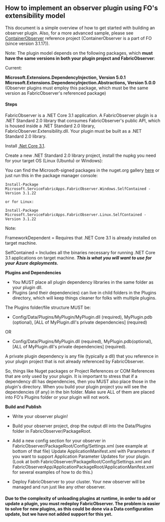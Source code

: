 ## How to implement an observer plugin using FO's extensibility model

This document is a simple overview of how to get started with building an observer plugin. Also, for a more advanced sample, please see [ContainerObserver](https://github.com/gittorre/containerobserver) reference project (ContainerObserver is a part of FO (since version 3.1.17)).

Note: The plugin model depends on the following packages, which **must have the same versions in both your plugin project and FabricObserver**:

Current: 

**Microsoft.Extensions.DependencyInjection, Version 5.0.1**  
**Microsoft.Extensions.DependencyInjection.Abstractions, Version 5.0.0**  (Observer plugins must employ this package, which must be the same version as FabricObserver's referenced package)  

#### Steps 

FabricObserver is a .NET Core 3.1 application. A FabricObserver plugin is a .NET Standard 2.0 library that consumes FabricObserver's public API, which is housed inside a .NET Standard 2.0 library, FabricObserver.Extensibility.dll. 
Your plugin must be built as a .NET Standard 2.0 library.

Install [.Net Core 3.1](https://dotnet.microsoft.com/download/dotnet-core/3.1).

Create a new .NET Standard 2.0 library project, install the nupkg you need for your target OS (Linux (Ubuntu) or Windows):  

You can find the Microsoft-signed packages in the nuget.org gallery [here](https://www.nuget.org/profiles/ServiceFabricApps) or just run this in the package manager console:

```
Install-Package Microsoft.ServiceFabricApps.FabricObserver.Windows.SelfContained -Version 3.1.22   

or for Linux:

Install-Package Microsoft.ServiceFabricApps.FabricObserver.Linux.SelfContained -Version 3.1.22
```

Note:

FrameworkDependent = Requires that .NET Core 3.1 is already installed on target machine.  

SelfContained = Includes all the binaries necessary for running .NET Core 3.1 applications on target machine. ***This is what you will want to use for your Azure deployments.***

**Plugins and Dependencies** 

- You MUST place all plugin dependency libraries in the same folder as your plugin dll.
- Plugins (and their dependencies) can live in child folders in the Plugins directory, which will keep things cleaner for folks with multiple plugins.

The Plugins folder/file structure MUST be: 

- Config/Data/Plugins/MyPlugin/MyPlugin.dll (required), MyPlugin.pdb (optional), [ALL of MyPlugin.dll's private dependencies] (required) 

OR 

- Config/Data/Plugins/MyPlugin.dll (required), MyPlugin.pdb(optional), [ALL of MyPlugin.dll's private dependencies] (required).  

A private plugin dependency is any file (typically a dll) that you reference in your plugin project that is not already referenced by FabricObserver. 

So, things like Nuget packages or Project References or COM References that are only used by your plugin. It is important to stress that if a dependency dll has dependencies, then you MUST also place those in the plugin's directory.
When you build your plugin project you will see the dependencies (if any) in the bin folder. Make sure ALL of them are placed into FO's Plugins folder or your plugin will not work. 

**Build and Publish**  

- Write your observer plugin!

- Build your observer project, drop the output dll into the Data/Plugins folder in FabricObserver/PackageRoot.

- Add a new config section for your observer in FabricObserver/PackageRoot/Config/Settings.xml (see example at bottom of that file)
   Update ApplicationManifest.xml with Parameters if you want to support Application Parameter Updates for your plugin.
   (Look at both FabricObserver/PackageRoot/Config/Settings.xml and FabricObserverApp/ApplicationPackageRoot/ApplicationManifest.xml for several examples of how to do this.)

- Deploy FabricObserver to your cluster. Your new observer will be managed and run just like any other observer.

#### Due to the complexity of unloading plugins at runtime, in order to add or update a plugin, you must redeploy FabricObserver. The problem is easier to solve for new plugins, as this could be done via a Data configuration update, but we have not added support for this yet.
